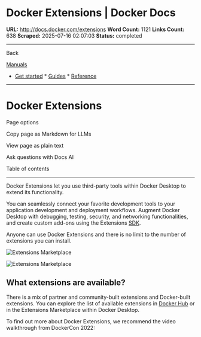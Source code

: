 # Docker Extensions | Docker Docs

**URL:** http://docs.docker.com/extensions
**Word Count:** 1121
**Links Count:** 638
**Scraped:** 2025-07-16 02:07:03
**Status:** completed

---

Back

[Manuals](https://docs.docker.com/manuals/)

  * [Get started](http://docs.docker.com/get-started/)   * [Guides](http://docs.docker.com/guides/)   * [Reference](http://docs.docker.com/reference/)

* * *

# Docker Extensions

Page options

Copy page as Markdown for LLMs

View page as plain text

Ask questions with Docs AI

Table of contents

* * *

Docker Extensions let you use third-party tools within Docker Desktop to extend its functionality.

You can seamlessly connect your favorite development tools to your application development and deployment workflows. Augment Docker Desktop with debugging, testing, security, and networking functionalities, and create custom add-ons using the Extensions [SDK](https://docs.docker.com/extensions/extensions-sdk/).

Anyone can use Docker Extensions and there is no limit to the number of extensions you can install.

![Extensions Marketplace](http://docs.docker.com/assets/images/extensions.webp)

![Extensions Marketplace](http://docs.docker.com/assets/images/extensions.webp)

## What extensions are available?

There is a mix of partner and community-built extensions and Docker-built extensions. You can explore the list of available extensions in [Docker Hub](https://hub.docker.com/search?q=&type=extension) or in the Extensions Marketplace within Docker Desktop.

To find out more about Docker Extensions, we recommend the video walkthrough from DockerCon 2022: